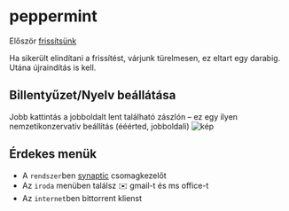 # peppermint

Először [frissítsünk](afterinstall.md)

Ha sikerült elindítani a frissítést, várjunk türelmesen, ez eltart egy darabig. Utána újraindítás is kell.
## Billentyűzet/Nyelv beállátása

Jobb kattintás a jobboldalt lent található zászlón – ez egy ilyen nemzetikonzervatív beállítás (ééérted, jobboldali)
![kép](https://user-images.githubusercontent.com/309082/103598138-2ab58480-4f02-11eb-8b75-eebd8ea51891.png)

## Érdekes menük
- A `rendszer`ben [synaptic](synaptic.md) csomagkezelőt
- Az `iroda` menüben találsz ✉️ gmail-t és ms office-t
- Az `internet`ben bittorrent klienst

 

